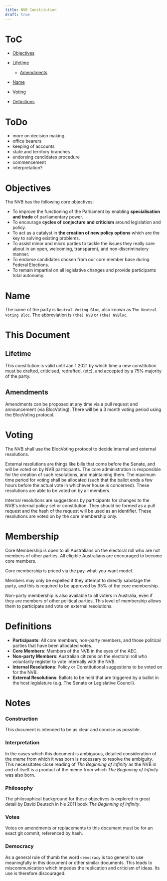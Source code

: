 ```yaml
---
title: NVB Constitution
draft: true
---
```


# ToC

* [Objectives](#objectives)
* [Lifetime](#lifetime)
  * [Amendments](#amendments)
* [Name](#name)
* [Voting](#voting)

* [Definitions](#definitions)

# ToDo

* more on decision making
* office bearers
* keeping of accounts
* state and territory branches
* endorsing candidates procedure
* commencement
* interpretation?

# Objectives

The NVB has the following core objectives:

* To improve the functioning of the Parliament by enabling **specialisation and trade** of parliamentary power.
* To encourage **cycles of conjecture and criticism** around legislation and policy.
* To act as a catalyst in **the creation of new policy options** which are the key to solving existing problems.
* To assist minor and micro parties to tackle the issues they really care about in an open, welcoming, transparent, and non-discriminatory manner.
* To endorse candidates chosen from our core member base during Federal Elections.
* To remain impartial on all legislative changes and provide participants total autonomy.

# Name

The name of the party is `Neutral Voting Bloc`, also known as `The Neutral Voting Bloc`. The abbreviation is `(the) NVB` or `(the) NVBloc`.

# This Document

## Lifetime

This constitution is valid until Jan 1 2021 by which time a new constitution must be drafted, criticised, redrafted, (etc), and accepted by a 75% majority of the party.

## Amendments

Amendments can be proposed at any time via a pull request and announcement (via BlocVoting). There will be a 3 month voting period using the BlocVoting protocol.

# Voting

The NVB shall use the BlocVoting protocol to decide internal and external resolutions.

External resolutions are things like bills that come before the Senate, and will be voted on by NVB participants. The core administration is responsible for the creation of such resolutions, and maintaining them. The maximum time period for voting shall be allocated (such that the ballot ends a few hours before the actual vote in whichever house is concerned). These resolutions are able to be voted on by all members.

Internal resolutions are suggestions by participants for changes to the NVB's internal policy set or constitution. They should be formed as a pull request and the hash of the request will be used as an identifier. These resolutions are voted on by the core membership only.

# Membership

Core Membership is open to all Australians on the electoral roll who are not members of other parties. All eligible Australians are encouraged to become core members.

Core membership is priced via the pay-what-you-want model.

Members may only be expelled if they attempt to directly sabotage the party, and this is required to be approved by 95% of the core membership.

Non-party membership is also available to all voters in Australia, even if they are members of other political parties. This level of membership allows them to participate and vote on external resolutions.

# Definitions

* **Participants**: All core members, non-party members, and those political parties that have been allocated votes.
* **Core Members**: Members of the NVB in the eyes of the AEC.
* **Non-party Members**: Australian citizens on the electoral roll who voluntarily register to vote internally with the NVB.
* **Internal Resolutions**: Policy or Constitutional suggestions to be voted on for the NVB.
* **External Resolutions**: Ballots to be held that are triggered by a ballot in the host legislature (e.g. The Senate or Legislative Council).

# Notes

### Construction

This document is intended to be as clear and concise as possible.

### Interpretation

In the cases which this document is ambiguous, detailed consideration of the *meme* from which it was born is necessary to resolve the ambiguity. This necessitates close reading of *The Beginning of Infinity* as the NVB in and of itself is a product of the meme from which *The Beginning of Infinity* was also born.

### Philosophy

The philosophical background for these objectives is explored in great detail by David Deutsch in his 2011 book *The Beginning of Infinity*.

### Votes

Votes on amendments or replacements to this document must be for an exact git commit, referenced by hash.

### Democracy

As a general rule of thumb the word `democracy` is too general to use meaningfully in this document or other similar documents. This leads to miscommunication which impedes the replication and criticism of ideas. Its use is therefore discouraged.
